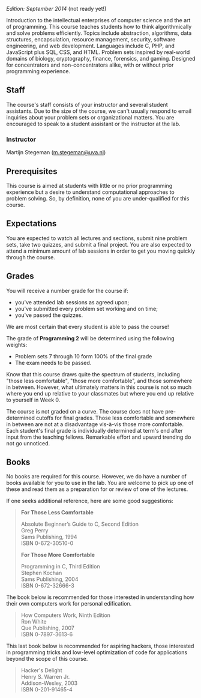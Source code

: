 *Edition: September 2014* (not ready yet!)

Introduction to the intellectual enterprises of computer science and the art of
programming. This course teaches students how to think algorithmically and
solve problems efficiently. Topics include abstraction, algorithms, data
structures, encapsulation, resource management, security, software engineering,
and web development. Languages include C, PHP, and JavaScript plus SQL, CSS,
and HTML. Problem sets inspired by real-world domains of biology, cryptography,
finance, forensics, and gaming. Designed for concentrators and
non-concentrators alike, with or without prior programming experience.

## Staff

The course's staff consists of your instructor and several student assistants.
Due to the size of the course, we can't usually respond to email inquiries
about your problem sets or organizational matters. You are encouraged to speak
to a student assistant or the instructor at the lab.

### Instructor

Martijn Stegeman (<m.stegeman@uva.nl>)

## Prerequisites

This course is aimed at students with little or no prior programming experience
but a desire to understand computational approaches to problem solving. So, by
definition, none of you are under-qualified for this course.

## Expectations

You are expected to watch all lectures and sections, submit nine problem sets,
take two quizzes, and submit a final project. You are also expected to attend a
minimum amount of lab sessions in order to get you moving quickly through the
course.

## Grades

You will receive a number grade for the course if:

* you've attended lab sessions as agreed upon;
* you've submitted every problem set working and on time;
* you've passed the quizzes.

We are most certain that every student is able to pass the course!

The grade of **Programming 2** will be determined using the following weights:

* Problem sets 7 through 10 form 100% of the final grade
* The exam needs to be passed.

Know that this course draws quite the spectrum of students, including "those
less comfortable", "those more comfortable", and those somewhere in between.
However, what ultimately matters in this course is not so much where you end
up relative to your classmates but where you end up relative to yourself
in Week 0.

The course is not graded on a curve. The course does not have pre-determined
cutoffs for final grades. Those less comfortable and somewhere in between are
not at a disadvantage vis-à-vis those more comfortable. Each student's final
grade is individually determined at term's end after input from the teaching
fellows. Remarkable effort and upward trending do not go unnoticed.

## Books

No books are required for this course. However, we do have a number of books
available for you to use in the lab. You are welcome to pick up one of
these and read them as a preparation for or review of one of the lectures.

If one seeks additional reference, here are some good suggestions:

> **For Those Less Comfortable**
> 
> Absolute Beginner’s Guide to C, Second Edition  
> Greg Perry  
> Sams Publishing, 1994  
> ISBN 0-672-30510-0
> 
> **For Those More Comfortable**
> 
> Programming in C, Third Edition  
> Stephen Kochan  
> Sams Publishing, 2004  
> ISBN 0-672-32666-3

The book below is recommended for those interested in understanding how their
own computers work for personal edification.

> How Computers Work, Ninth Edition  
> Ron White  
> Que Publishing, 2007  
> ISBN 0-7897-3613-6

This last book below is recommended for aspiring hackers, those interested in
programming tricks and low-level optimization of code for applications beyond
the scope of this course.

> Hacker's Delight  
> Henry S. Warren Jr.  
> Addison-Wesley, 2003  
> ISBN 0-201-91465-4
